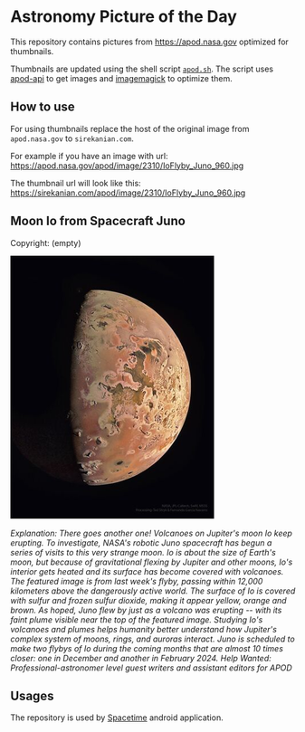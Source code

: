 # Astronomy Picture of the Day

This repository contains pictures from https://apod.nasa.gov optimized for thumbnails.

Thumbnails are updated using the shell script [`apod.sh`](apod.sh). The script
uses [apod-api](https://github.com/nasa/apod-api) to get images and [imagemagick](https://imagemagick.org) to
optimize them.

## How to use

For using thumbnails replace the host of the original image from `apod.nasa.gov` to `sirekanian.com`.

For example if you have an image with url:<br>
https://apod.nasa.gov/apod/image/2310/IoFlyby_Juno_960.jpg

The thumbnail url will look like this:<br>
https://sirekanian.com/apod/image/2310/IoFlyby_Juno_960.jpg

## Moon Io from Spacecraft Juno

Copyright: (empty)

[![the picture of the day][1]][2]

_Explanation: There goes another one!  Volcanoes on Jupiter's moon Io keep erupting. To investigate, NASA's robotic Juno spacecraft has begun a series of visits to this very strange moon. Io is about the size of Earth's moon, but because of gravitational flexing by Jupiter and other moons, Io's interior gets heated and its surface has become covered with volcanoes.  The featured image is from last week's flyby, passing within 12,000 kilometers above the dangerously active world. The surface of Io is covered with sulfur and frozen sulfur dioxide, making it appear yellow, orange and brown. As hoped, Juno flew by just as a volcano was erupting -- with its faint plume visible near the top of the featured image.  Studying Io's volcanoes and plumes helps humanity better understand how Jupiter's complex system of moons, rings, and auroras interact. Juno is scheduled to make two flybys of Io during the coming months that are almost 10 times closer: one in December and another in February 2024.   Help Wanted: Professional-astronomer level guest writers and assistant editors for APOD_

## Usages

The repository is used by [Spacetime][3] android application.

[1]: image/2310/IoFlyby_Juno_960.jpg

[2]: https://apod.nasa.gov/apod/image/2310/IoFlyby_Juno_960.jpg

[3]: https://github.com/sirekanian/spacetime
